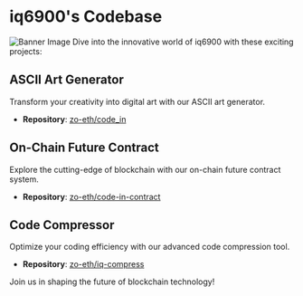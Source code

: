 # iq6900's Codebase
![Banner Image](https://pbs.twimg.com/community_banner_img/1848237584344027137/qW3lvZkf?format=jpg&name=medium)
Dive into the innovative world of iq6900 with these exciting projects:

## **ASCII Art Generator**
Transform your creativity into digital art with our ASCII art generator.
- **Repository**: [zo-eth/code_in](https://github.com/zo-eth/code_in)

## **On-Chain Future Contract**
Explore the cutting-edge of blockchain with our on-chain future contract system.
- **Repository**: [zo-eth/code-in-contract](https://github.com/zo-eth/code-in-contract)

## **Code Compressor**
Optimize your coding efficiency with our advanced code compression tool.
- **Repository**: [zo-eth/iq-compress](https://github.com/zo-eth/iq-compress)

Join us in shaping the future of blockchain technology!
